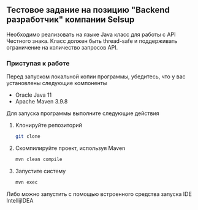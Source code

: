 ## Тестовое задание на позицию "Backend разработчик" компании Selsup

Необходимо реализовать на языке Java класс для работы с API Честного знака. Класс должен быть thread-safe и поддерживать ограничение на количество запросов API.

### Приступая к работе

Перед запуском локальной копии программы, убедитесь, что у вас установлены следующие компоненты

* Oracle Java 11
* Apache Maven 3.9.8

Для запуска программы выполните следующие действия

1. Клонируйте репозиторий
    ```sh
    git clone
    ```
2. Скомпилируйте проект, используя Maven
    ```sh
    mvn clean compile
    ```
3. Запустите систему
    ```sh
    mvn exec
    ```

Либо можно запустить с помощью встроенного средства запуска IDE IntellijIDEA

